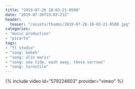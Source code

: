 ```yaml
---
title: "2019-07-26 18:03:21-0500"
date: "2019-07-26T23:03:21Z"
header:
  teaser: "/assets/thumbs/2019-07-26-18-03-21-0500.jpg"
categories:
- "music production"
- "picarto"
tags:
- "fl studio"
- "song: bokeh"
- "song: olin maris"
- "song: sea tide, wash away, these sorrows"
- "song: turnstile"
---
```

{% include video id="579224603" provider="vimeo" %}
